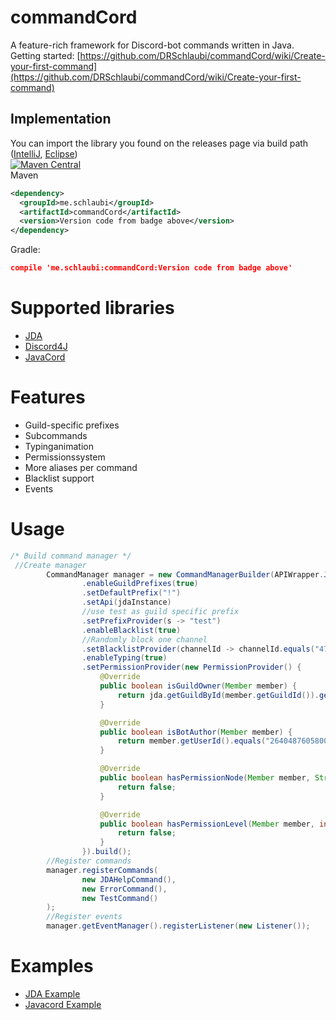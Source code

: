 # commandCord
A feature-rich framework for Discord-bot commands written in Java.<br>
Getting started: [https://github.com/DRSchlaubi/commandCord/wiki/Create-your-first-command](https://github.com/DRSchlaubi/commandCord/wiki/Create-your-first-command)
## Implementation
You can import the library you found on the releases page via build path ([IntelliJ](https://stackoverflow.com/questions/34832059/how-to-add-a-project-to-build-path-in-intellij-idea), [Eclipse](https://wiki.eclipse.org/FAQ_How_do_I_add_an_extra_library_to_my_project%27s_classpath%3F)) <br>
[![Maven Central](https://img.shields.io/maven-central/v/me.schlaubi/commandCord.svg?label=Maven%20Central)](http://search.maven.org/#search%7Cga%7C1%7Cg%3A%22me.schlaubi%22%20a%3A%22commandCord%22)<br>
Maven
```XML
<dependency>
  <groupId>me.schlaubi</groupId>
  <artifactId>commandCord</artifactId>
  <version>Version code from badge above</version>
</dependency>      
```
Gradle:
```JSON
compile 'me.schlaubi:commandCord:Version code from badge above'
```


# Supported libraries
* [JDA](https://github.com/DV8FromTheWorld/JDA)
* [Discord4J](https://github.com/Discord4J/Discord4J)
* [JavaCord](https://github.com/BtoBastian/Javacord)

# Features
* Guild-specific prefixes
* Subcommands
* Typinganimation
* Permissionssystem
* More aliases per command
* Blacklist support
* Events

# Usage
```Java
/* Build command manager */
 //Create manager
        CommandManager manager = new CommandManagerBuilder(APIWrapper.JDA)
                .enableGuildPrefixes(true)
                .setDefaultPrefix("!")
                .setApi(jdaInstance)
                //use test as guild specific prefix
                .setPrefixProvider(s -> "test")
                .enableBlacklist(true)
                //Randomly block one channel
                .setBlacklistProvider(channelId -> channelId.equals("470167577901924352"))
                .enableTyping(true)
                .setPermissionProvider(new PermissionProvider() {
                    @Override
                    public boolean isGuildOwner(Member member) {
                        return jda.getGuildById(member.getGuildId()).getOwner().getUser().getId().equals(member.getUserId());
                    }

                    @Override
                    public boolean isBotAuthor(Member member) {
                        return member.getUserId().equals("264048760580079616");
                    }

                    @Override
                    public boolean hasPermissionNode(Member member, String s) {
                        return false;
                    }

                    @Override
                    public boolean hasPermissionLevel(Member member, int i) {
                        return false;
                    }
                }).build();
        //Register commands
        manager.registerCommands(
                new JDAHelpCommand(),
                new ErrorCommand(),
                new TestCommand()
        );
        //Register events
        manager.getEventManager().registerListener(new Listener());
```

# Examples
* [JDA Example](https://github.com/DRSchlaubi/commandCord/tree/master/examples/src/main/java/me/schlaubi/commandcord/examples/jda)
* [Javacord Example](https://github.com/DRSchlaubi/commandCord/tree/master/examples/src/main/java/me/schlaubi/commandcord/examples/javacord)
 
  
